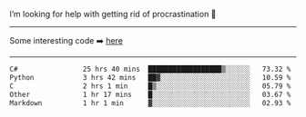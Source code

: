 I’m looking for help with getting rid of procrastination 🤔

-----

Some interesting code :arrow_right: [here](https://github.com/zhen8838/playground)

-----

<!--START_SECTION:waka-->

```txt
C#                25 hrs 40 mins  ██████████████████▒░░░░░░   73.32 %
Python            3 hrs 42 mins   ██▓░░░░░░░░░░░░░░░░░░░░░░   10.59 %
C                 2 hrs 1 min     █▒░░░░░░░░░░░░░░░░░░░░░░░   05.79 %
Other             1 hr 17 mins    █░░░░░░░░░░░░░░░░░░░░░░░░   03.67 %
Markdown          1 hr 1 min      ▓░░░░░░░░░░░░░░░░░░░░░░░░   02.93 %
```

<!--END_SECTION:waka-->

<!--
**zhen8838/zhen8838** is a ✨ _special_ ✨ repository because its `README.md` (this file) appears on your GitHub profile.

Here are some ideas to get you started:

- 🔭 I’m currently working on ...
- 🌱 I’m currently learning ...
- 👯 I’m looking to collaborate on ...
 ...
- 💬 Ask me about ...
- 📫 How to reach me: ...
- 😄 Pronouns: ...
- ⚡ Fun fact: ...
-->
